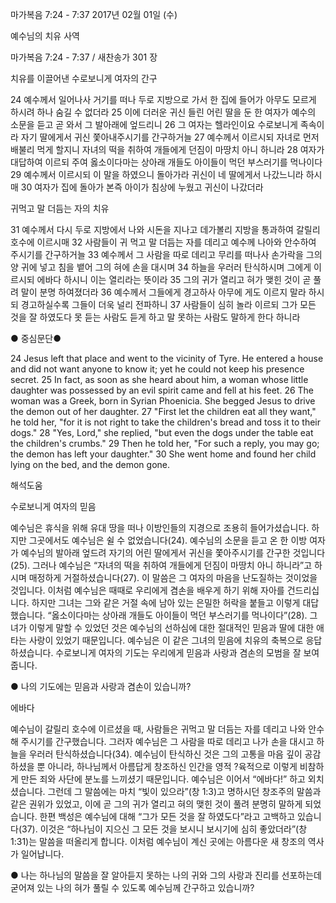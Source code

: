 마가복음 7:24 - 7:37 
2017년 02월 01일 (수)

예수님의 치유 사역 



마가복음 7:24 - 7:37 / 새찬송가 301 장


치유를 이끌어낸 수로보니게 여자의 간구 

24 예수께서 일어나사 거기를 떠나 두로 지방으로 가서 한 집에 들어가 아무도 모르게 하시려 하나 숨길 수 없더라 25 이에 더러운 귀신 들린 어린 딸을 둔 한 여자가 예수의 소문을 듣고 곧 와서 그 발아래에 엎드리니 26 그 여자는 헬라인이요 수로보니게 족속이라 자기 딸에게서 귀신 쫓아내주시기를 간구하거늘 27 예수께서 이르시되 자녀로 먼저 배불리 먹게 할지니 자녀의 떡을 취하여 개들에게 던짐이 마땅치 아니 하니라 28 여자가 대답하여 이르되 주여 옳소이다마는 상아래 개들도 아이들이 먹던 부스러기를 먹나이다 29 예수께서 이르시되 이 말을 하였으니 돌아가라 귀신이 네 딸에게서 나갔느니라 하시매 30 여자가 집에 돌아가 본즉 아이가 침상에 누웠고 귀신이 나갔더라 

귀먹고 말 더듬는 자의 치유 

31 예수께서 다시 두로 지방에서 나와 시돈을 지나고 데가볼리 지방을 통과하여 갈릴리 호수에 이르시매 32 사람들이 귀 먹고 말 더듬는 자를 데리고 예수께 나아와 안수하여 주시기를 간구하거늘 33 예수께서 그 사람을 따로 데리고 무리를 떠나사 손가락을 그의 양 귀에 넣고 침을 뱉어 그의 혀에 손을 대시며 34 하늘을 우러러 탄식하시며 그에게 이르시되 에바다 하시니 이는 열리라는 뜻이라 35 그의 귀가 열리고 혀가 맺힌 것이 곧 풀려 말이 분명 하여졌더라 36 예수께서 그들에게 경고하사 아무에 게도 이르지 말라 하시되 경고하실수록 그들이 더욱 널리 전파하니 37 사람들이 심히 놀라 이르되 그가 모든 것을 잘 하였도다 못 듣는 사람도 듣게 하고 말 못하는 사람도 말하게 한다 하니라 

● 중심문단● 

24 Jesus left that place and went to the vicinity of Tyre. He entered a house and did not want anyone to know it; yet he could not keep his presence secret. 25 In fact, as soon as she heard about him, a woman whose little daughter was possessed by an evil spirit came and fell at his feet. 26 The woman was a Greek, born in Syrian Phoenicia. She begged Jesus to drive the demon out of her daughter. 27 "First let the children eat all they want," he told her, "for it is not right to take the children's bread and toss it to their dogs." 28 "Yes, Lord," she replied, "but even the dogs under the table eat the children's crumbs." 29 Then he told her, "For such a reply, you may go; the demon has left your daughter." 30 She went home and found her child lying on the bed, and the demon gone.

해석도움




수로보니게 여자의 믿음 

예수님은 휴식을 위해 유대 땅을 떠나 이방인들의 지경으로 조용히 들어가셨습니다. 하지만 그곳에서도 예수님은 쉴 수 없었습니다(24). 예수님의 소문을 듣고 온 한 이방 여자가 예수님의 발아래 엎드려 자기의 어린 딸에게서 귀신을 쫓아주시기를 간구한 것입니다(25). 그러나 예수님은 “자녀의 떡을 취하여 개들에게 던짐이 마땅치 아니 하니라”고 하시며 매정하게 거절하셨습니다(27). 이 말씀은 그 여자의 마음을 난도질하는 것이었을 것입니다. 이처럼 예수님은 때때로 우리에게 겸손을 배우게 하기 위해 자아를 건드리십니다. 하지만 그녀는 그와 같은 거절 속에 남아 있는 은밀한 허락을 붙들고 이렇게 대답했습니다. “옳소이다마는 상아래 개들도 아이들이 먹던 부스러기를 먹나이다”(28). 그녀가 이렇게 말할 수 있었던 것은 예수님의 선하심에 대한 절대적인 믿음과 딸에 대한 애타는 사랑이 있었기 때문입니다. 예수님은 이 같은 그녀의 믿음에 치유의 축복으로 응답하셨습니다. 수로보니게 여자의 기도는 우리에게 믿음과 사랑과 겸손의 모범을 잘 보여줍니다. 

● 나의 기도에는 믿음과 사랑과 겸손이 있습니까? 

에바다 

예수님이 갈릴리 호수에 이르셨을 때, 사람들은 귀먹고 말 더듬는 자를 데리고 나와 안수해 주시기를 간구했습니다. 그러자 예수님은 그 사람을 따로 데리고 나가 손을 대시고 하늘을 우러러 탄식하셨습니다(34). 예수님이 탄식하신 것은 그의 고통을 마음 깊이 공감하셨을 뿐 아니라, 하나님께서 아름답게 창조하신 인간을 영적 ?육적으로 이렇게 비참하게 만든 죄와 사단에 분노를 느끼셨기 때문입니다. 예수님은 이어서 “에바다!” 하고 외치셨습니다. 그런데 그 말씀에는 마치 “빛이 있으라”(창 1:3)고 명하시던 창조주의 말씀과 같은 권위가 있었고, 이에 곧 그의 귀가 열리고 혀의 맺힌 것이 풀려 분명히 말하게 되었습니다. 한편 백성은 예수님에 대해 “그가 모든 것을 잘 하였도다”라고 고백하고 있습니다(37). 이것은 “하나님이 지으신 그 모든 것을 보시니 보시기에 심히 좋았더라”(창 1:31)는 말씀을 떠올리게 합니다. 이처럼 예수님이 계신 곳에는 아름다운 새 창조의 역사가 일어납니다. 

● 나는 하나님의 말씀을 잘 알아듣지 못하는 나의 귀와 그의 사랑과 진리를 선포하는데 굳어져 있는 나의 혀가 풀릴 수 있도록 예수님께 간구하고 있습니까?